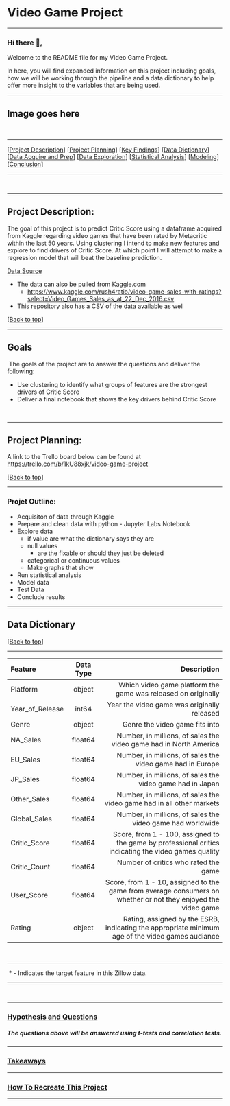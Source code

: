  # Video Game Project

------------

<h3> <a name="top"></a> Hi there 👋,</h3>

Welcome to the README file for my Video Game Project.

In here, you will find expanded information on this project including goals, how we will be working through the pipeline and a data dictionary to help offer more insight to the variables that are being used.

------------
## Image goes here 
​
***
[[Project Description](#project_description)]
[[Project Planning](#planning)]
[[Key Findings](#findings)]
[[Data Dictionary](#dictionary)]
[[Data Acquire and Prep](#wrangle)]
[[Data Exploration](#explore)]
[[Statistical Analysis](#stats)]
[[Modeling](#model)]
[[Conclusion](#conclusion)]
___
​
​

------
## <a name="project_description"></a>Project Description:


The goal of this project is to predict Critic Score using a dataframe acquired from Kaggle regarding video games that have been rated by Metacritic within the last 50 years. Using clustering I intend to make new features and explore to find drivers of Critic Score. At which point I will attempt to make a regression model that will beat the baseline prediction.

<u>Data Source</u>

* The data can also be pulled from Kaggle.com 
    * https://www.kaggle.com/rush4ratio/video-game-sales-with-ratings?select=Video_Games_Sales_as_at_22_Dec_2016.csv
* This repository also has a CSV of the data available as well


[[Back to top](#top)]
​

------------
## Goals
​
The goals of the project are to answer the questions and deliver the following:
​
- Use clustering to identify what groups of features are the strongest drivers of Critic Score
- Deliver a final notebook that shows the key drivers behind Critic Score

​
***
## <a name="planning"></a>Project Planning: 



A link to the Trello board below can be found at https://trello.com/b/1kU88xjk/video-game-project



[[Back to top](#top)]
​

----------
### Projet Outline:
- Acquisiton of data through Kaggle
- Prepare and clean data with python - Jupyter Labs Notebook
- Explore data
    - if value are what the dictionary says they are
    - null values
        - are the fixable or should they just be deleted
    - categorical or continuous values
    - Make graphs that show 
- Run statistical analysis
- Model data 
- Test Data
- Conclude results
 
----------- 


## <a name="dictionary"></a>Data Dictionary  
[[Back to top](#top)]

---
|   Feature      |  Data Type   | Description    |
| :------------- | :----------: | -----------: |
|  Platform | object  | Which video game platform the game was released on originally    |
| Year_of_Release    | int64| Year the video game was originally released|
| Genre  | object | Genre the video game fits into|
| NA_Sales | float64 |Number, in millions, of sales the video game had in North America|
|  EU_Sales    | float64  | Number, in millions, of sales the video game had in Europe   |
| JP_Sales   | float64 | Number, in millions, of sales the video game had in Japan|
| Other_Sales    | float64| Number, in millions, of sales the video game had in all other markets|
| Global_Sales | float64 | Number, in millions, of sales the video game had worldwide |
|  Critic_Score  | float64   | Score, from 1 - 100, assigned to the game by professional critics indicating the video games quality |
| Critic_Count    | float64 | Number of critics who rated the game|
| User_Score   | float64 | Score, from 1 - 10, assigned to the game from average consumers on whether or not they enjoyed the video game|
| Rating   | object | Rating, assigned by the ESRB, indicating the appropriate minimum age of the video games audiance |

​
***
​
\* - Indicates the target feature in this Zillow data.
​
​
***
​

-------------------
  <h3><u>Hypothesis and Questions</u></h3>




<h5> The questions above will be answered using t-tests and correlation tests.</h5>


-------------------
  <h3><u>Takeaways</u></h3>
 


--------------------
 <h3><u>How To Recreate This Project</u></h3>
 
 
--------------------

